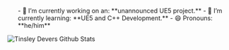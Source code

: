 <ul algin="center">- 🔭 I’m currently working on an: **unannounced UE5 project.**
- 🌱 I’m currently learning: **UE5 and C++ Development.**
- 😄 Pronouns: **he/him**</ul>

<img algin="center" alt="Tinsley Devers Github Stats" src="https://github-readme-stats-tinsleydevers.vercel.app/api?username=TinsleyDevers&show_icons=true&hide_border=true" />
